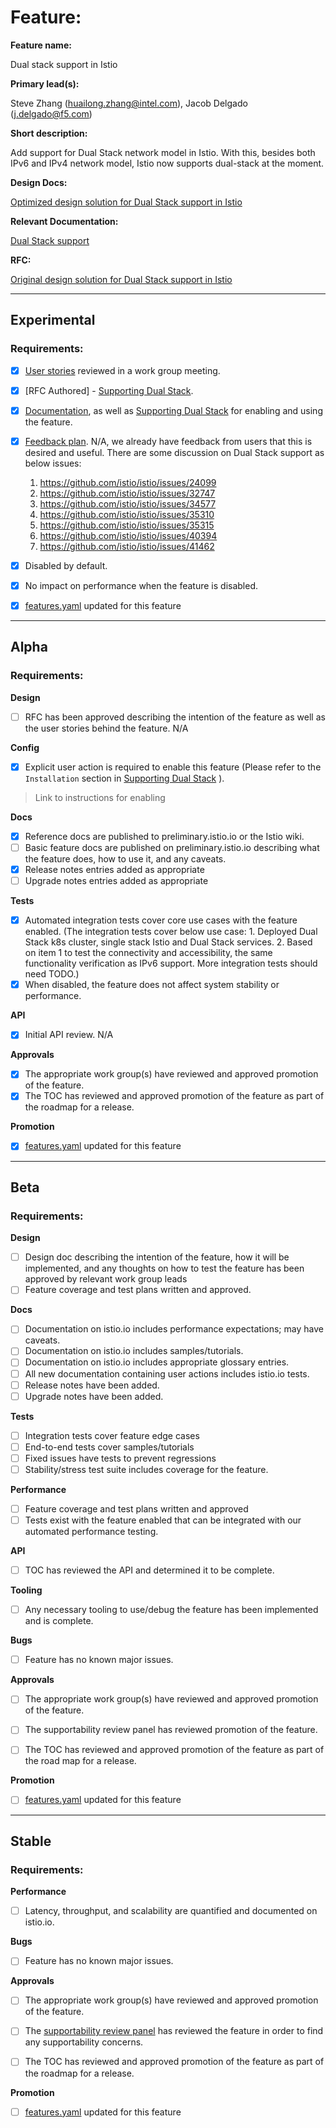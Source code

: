 [//]: # (The syntax preceeding this line is a comment marker used to help guide the author in populating this document)
[//]: # (to github. Unlike HTML comments commonly used throughout istio.io documentation, this comment will not be rendered)
[//]: # (by github. Comments must be separated by carriage return preceding and concluding the text and be a single line.)

[//]: # (This is a living document representing the maturity of a feature. Completion of this template enables Istio work groups)
[//]: # (to collect information on potential new functionality. This template should be completed before users are exposed to)
[//]: # (any new experimental feature. Please complete this template during development.)

[//]: # (The feature implementation section must be completed before submission of the document.)

# Feature:

[//]: # (All information in this section is mandatory.)

**Feature name:**

Dual stack support in Istio

[//]: # (The name of the feature, e.g. Multiple control planes)

**Primary lead(s):**

Steve Zhang (huailong.zhang@intel.com), Jacob Delgado (j.delgado@f5.com)

[//]: # (The primary lead or leads responsible for the feature. These individuals serve as a point of contact for the feature.)


**Short description:**

Add support for Dual Stack network model in Istio. With this, besides both IPv6 and IPv4 network model, Istio now supports dual-stack at the moment.

[//]: # (A short description of the feature. One or two sentences maximum.)


**Design Docs:**

[Optimized design solution for Dual Stack support in Istio](https://docs.google.com/document/d/15LP2XHpQ71ODkjCVItGacPgzcn19fsVhyE7ruMGXDyU/edit?usp=sharing)

[//]: # (Design docs for feature)


**Relevant Documentation:**

[Dual Stack support](https://github.com/istio/istio/issues/40394)

[//]: # (Links to relevant documentation for feature)

**RFC:**

[Original design solution for Dual Stack support in Istio](https://docs.google.com/document/d/1oT6pmRhOw7AtsldU0-HbfA0zA26j9LYiBD_eepeErsQ/edit?usp=sharing)

[//]: # (Link to RFC for feature)


---

## Experimental

### Requirements:

[//]: # (All information in this section is mandatory for promotion. Please modify the links in this)
[//]: # (section.)

- [x] [User stories](https://docs.google.com/document/d/15LP2XHpQ71ODkjCVItGacPgzcn19fsVhyE7ruMGXDyU/edit?usp=sharing) reviewed in a work group meeting.

[//]: # (User stories are a way to communicate user value. User stories follow the style)
[//]: # (as a [type of user], I want [an action] so that [a benefit/a value]. Istio currently has no user)
[//]: # (story template. Maybe you can make one?)

[//]: # (User stories must be presented in a work group meeting. They need no approval and are later integrated)
[//]: # (into the RFCs, which do need approval for alpha. You may find value to negotiate within the work group where the)
[//]: # (user stories are presented to help clarify the user stories.)

- [x] [RFC Authored] - [Supporting Dual Stack](https://docs.google.com/document/d/15LP2XHpQ71ODkjCVItGacPgzcn19fsVhyE7ruMGXDyU/edit?usp=sharing).

[//]: # (An RFC is mandatory to graduate to experimental. The RFC does not have to be reviewed in a work group)
[//]: # (meeting to graduate to experimental.)

- [x] [Documentation](https://istio.io/latest/news/releases/1.17.x/announcing-1.17/#istio-dual-stack-support), as well as [Supporting Dual Stack](https://docs.google.com/document/d/15LP2XHpQ71ODkjCVItGacPgzcn19fsVhyE7ruMGXDyU/edit?usp=sharing) for enabling and using the feature.

[//]: # (The documentation instructions may exist on the developer wiki or the team drive. They may include instructions)
[//]: # (for building running a `istioctl experimental command`, or using the preview profile,)
[//]: # (or any other relevant information.)

- [x] [Feedback plan](insert_your_link_here). N/A, we already have feedback from users that this is desired and useful.
  There are some discussion on Dual Stack support as below issues:
  
  1. https://github.com/istio/istio/issues/24099
  1. https://github.com/istio/istio/issues/32747
  1. https://github.com/istio/istio/issues/34577
  1. https://github.com/istio/istio/issues/35310
  1. https://github.com/istio/istio/issues/35315
  1. https://github.com/istio/istio/issues/40394
  1. https://github.com/istio/istio/issues/41462

[//]: # (This may include user feedback meetings, discuss.istio.io conversations, GitHub issues, or mailing lists.)

- [x] Disabled by default.

- [x] No impact on performance when the feature is disabled.


[//]: # (Once all other items are completed, features.yaml should be updated to promote the feature)

- [x] [features.yaml](https://github.com/istio/enhancements/blob/master/features.yaml) updated for this feature
---

## Alpha

### Requirements: 

**Design**

- [ ] RFC has been approved describing the intention of the feature as well as the user stories behind the feature. 
N/A

**Config**

- [x] Explicit user action is required to enable this feature (Please refer to the `Installation` section in [Supporting Dual Stack](https://docs.google.com/document/d/15LP2XHpQ71ODkjCVItGacPgzcn19fsVhyE7ruMGXDyU/edit?usp=sharing) ). 

> Link to instructions for enabling

**Docs**

- [x] Reference docs are published to preliminary.istio.io or the Istio wiki.
- [ ] Basic feature docs are published on preliminary.istio.io describing what the feature does, how to use it, and any caveats. 
- [x] Release notes entries added as appropriate
- [ ] Upgrade notes entries added as appropriate

**Tests**

- [x] Automated integration tests cover core use cases with the feature enabled. (The integration tests cover below use case: 1. Deployed Dual Stack k8s cluster, single stack Istio and Dual Stack services. 2. Based on item 1 to test the connectivity and accessibility, the same functionality verification as IPv6 support. More integration tests should need TODO.)
- [X] When disabled, the feature does not affect system stability or performance. 

**API**

- [x] Initial API review.
N/A

**Approvals**

- [x] The appropriate work group(s) have reviewed and approved promotion of the feature.
- [x] The TOC has reviewed and approved promotion of the feature as part of the
	roadmap for a release.

**Promotion**

[//]: # (Once all other items are completed, features.yaml should be updated to promote the feature)

- [x] [features.yaml](https://github.com/istio/enhancements/blob/master/features.yaml) updated for this feature

---

## Beta

### Requirements: 

**Design**

- [ ] Design doc describing the intention of the feature, how it will be
	implemented, and any thoughts on how to test the feature has been approved by
	relevant work group leads
- [ ] Feature coverage and test plans written and approved.

**Docs** 

- [ ] Documentation on istio.io includes performance expectations; may have caveats. 
- [ ] Documentation on istio.io includes samples/tutorials. 
- [ ] Documentation on istio.io includes appropriate glossary entries. 
- [ ] All new documentation containing user actions includes istio.io tests.
- [ ] Release notes have been added. 
- [ ] Upgrade notes have been added. 

**Tests**

- [ ] Integration tests cover feature edge cases
- [ ] End-to-end tests cover samples/tutorials
- [ ] Fixed issues have tests to prevent regressions
- [ ] Stability/stress test suite includes coverage for the feature.

**Performance**

- [ ] Feature coverage and test plans written and approved 
- [ ] Tests exist with the feature enabled that can be integrated with our automated performance testing.

**API**

- [ ] TOC has reviewed the API and determined it to be complete. 

**Tooling**

- [ ] Any necessary tooling to use/debug the feature has been implemented and is complete. 

**Bugs**

- [ ] Feature has no known major issues.

**Approvals**

- [ ] The appropriate work group(s) have reviewed and approved promotion of the feature.
- [ ] The supportability review panel has reviewed promotion of the feature.  
- [ ] The TOC has reviewed and approved promotion of the feature as part of the
	road map for a release.


**Promotion**

[//]: # (Once all other items are completed, features.yaml should be updated to promote the feature)

- [ ] [features.yaml](https://github.com/istio/enhancements/blob/master/features.yaml) updated for this feature
---

## Stable

### Requirements: 

**Performance**

- [ ] Latency, throughput, and scalability are quantified and documented on
	istio.io. 

**Bugs**

- [ ] Feature has no known major issues. 

**Approvals**

- [ ] The appropriate work group(s) have reviewed and approved promotion of the feature.
- [ ] The [supportability review panel](https://docs.google.com/document/d/1w0epyFhhDSf_TwFEfa_lrn1v61mXNJKpEp_kUgp4sSc/edit#) has reviewed the feature in order to find any supportability concerns.  
- [ ] The TOC has reviewed and approved promotion of the feature as part of the
	roadmap for a release.


**Promotion**

[//]: # (Once all other items are completed, features.yaml should be updated to promote the feature)

- [ ] [features.yaml](https://github.com/istio/enhancements/blob/master/features.yaml) updated for this feature

